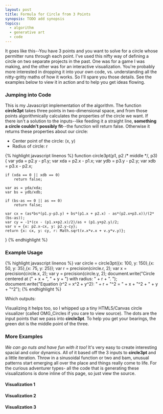 ```yaml
---
layout: post
title: Formula for Circle from 3 Points
synopsis: TODO add synopsis
topics:
  - algorithm
  - generative art
  - code
---
```


It goes like this--You have 3 points and you want to solve for a circle whose permitter runs through each point.  I've used this nifty way of defining a circle on two separate projects in the past.  One was for a game I was making, and the other was for an interactive visualization. You're probably more interested in dropping it into your own code, vs. understanding all the nitty-gritty maths of how it works. So I'll spare you those details.  See the examples below to view it in action and to help you get ideas flowing.

<script type="text/javascript">

//  ------------------------------------------------------
//  ECMAScript doesn't providate a method to round to a
//  desired precision, so we we'll use our own

function precision(number, digits)
{
	var multiple = Math.pow(10, digits);
	return Math.round(number*multiple)/multiple;
}


//  ------------------------------------------------------
//  Solves for a circle who perimeter runs through three
//  points in a 2d space. Returns false if there is no
//  solution to the inputs

function circle3pt(p1, p2 /* middle */, p3)
{
	var yda = p2.y - p1.y;
	var xda = p2.x - p1.x;
	var ydb = p3.y - p2.y;
	var xdb = p3.x - p2.x;

	if (xda == 0 || xdb == 0)
		return false;

	var as = yda/xda;
	var bs = ydb/xdb;
	
	if (bs-as == 0 || as == 0)
		return false;

	var cx = (as*bs*(p1.y-p3.y) + bs*(p1.x + p2.x) - as*(p2.x+p3.x))/(2*(bs-as));
	var cy = -1*(cx - (p1.x+p2.x)/2)/as + (p1.y+p2.y)/2;
	var v = {x: p2.x-cx, y: p2.y-cy};
	return {x: cx, y: cy, r: Math.sqrt(v.x*v.x + v.y*v.y)};
}

//  ------------------------------------------------------
//  Linear interpolation

function lerp(a,b,p)
{
	return a+(b-a)*p;
}


//  ------------------------------------------------------
//  OMG Circles

var OMG_Circles = {
	create: function(canvas_id, generator, style)
	{
		var canvas = $(canvas_id);
		if (!canvas[0].getContext)
			return false;
		
		var ctx = canvas[0].getContext("2d");
		ctx.save();
		style(ctx, generator(canvas.width(), canvas.height()))
		ctx.restore();
		return true;
	}, style:
	{
		plain: function (ctx, circles)
		{
			for (var i=0;i<circles.length;++i)
			{
				ctx.strokeStyle = "#c96d41";
				ctx.beginPath();
				ctx.arc(circles[i].circle.x,circles[i].circle.y,circles[i].circle.r,0,Math.PI*2,true);
				ctx.closePath();
				ctx.stroke();
			}
			
			for (var i=0;i<circles.length;++i)
			{
				for (var j=0;j<3;++j)
				{
					ctx.fillStyle = j == 1 ? "#4f8821" : "#443447";
					
					var p = circles[i].vertices[j];
					ctx.beginPath();
					ctx.arc(p.x,p.y,3,0,Math.PI*2,true);
					ctx.closePath();
					ctx.fill();
				}
			}
		}, shaded: function (ctx, circles)
		{
			circles = circles.reverse();
			
			var highlight = 5;
			var highlight_offset = 3;
			
			var shadow = 12;
			var shadow_offset = 10;
			for (var i=0;i<circles.length;++i)
			{
				// highlight
				ctx.save();
				ctx.strokeStyle = "rgba(209,183,106, 0.2)";
				ctx.lineWidth = highlight;
				ctx.beginPath();
				ctx.arc(circles[i].circle.x-highlight_offset,circles[i].circle.y-highlight_offset,circles[i].circle.r,0,Math.PI*2,true);
				ctx.closePath();
				ctx.stroke();
				ctx.restore();
				
				// shadow
				ctx.save();
				ctx.strokeStyle = "rgba(43,29,42, 0.05)";
				ctx.lineWidth = shadow;
				ctx.beginPath();
				ctx.arc(circles[i].circle.x+shadow_offset,circles[i].circle.y,circles[i].circle.r,0,Math.PI*2,true);
				ctx.closePath();
				ctx.stroke();
				ctx.restore();
				
				// body
				var r = Math.round(lerp(67,199,i/circles.length));
				var g = Math.round(lerp(52,126,i/circles.length));
				var b = Math.round(lerp(71,91,i/circles.length));
				ctx.fillStyle = "rgb(" + r + "," + g + "," + b + ")";
				ctx.beginPath();
				ctx.arc(circles[i].circle.x,circles[i].circle.y,circles[i].circle.r,0,Math.PI*2,true);
				ctx.closePath();
				ctx.fill();
			}
		}, line: function (ctx, circles)
		{
			for (var i=1;i<circles.length;++i)
			{
				var a = circles[i-1].circle;
				var b = circles[i].circle;
				
				ctx.strokeStyle = "rgba(0,0,0,0.1)";
				ctx.lineWidth = 15;
				ctx.beginPath();
				ctx.arc(circles[i].circle.x,circles[i].circle.y,circles[i].circle.r+10,0,Math.PI*2,true);
				ctx.closePath();
				ctx.stroke();
				
				
				
				ctx.fillStyle = "#4f8821";
				ctx.beginPath();
				ctx.arc(circles[i].circle.x,circles[i].circle.y,4,0,Math.PI*2,true);
				ctx.closePath();
				ctx.fill();
				
				
				var c = Math.round(lerp(0,200,i/circles.length));
				ctx.strokeStyle = "rgb(" + c + "," + c + "," + c + ")";
				ctx.lineWidth = 1;
				
				var step = Math.PI/16;
				for (var theta=0;theta<2*Math.PI;theta+=step)
				{
					ctx.save();
					ctx.beginPath();
					ctx.moveTo(a.x + Math.cos(theta)*a.r, a.y + Math.sin(theta)*a.r);
					ctx.lineTo(b.x + Math.cos(theta)*b.r, b.y + Math.sin(theta)*b.r);
					ctx.closePath();
					ctx.stroke();
					ctx.restore();
				}
				

				ctx.beginPath();
				ctx.arc(circles[i].circle.x,circles[i].circle.y,circles[i].circle.r,0,Math.PI*2,true);
				ctx.closePath();
				ctx.stroke();
			}
		}
	}
};


//  ------------------------------------------------------
//  Generate and draw

$(function ()
{
	function example01_generator(w, h)
	{
		var a = [];
		var points = [{x: 100, y: 150},{x: 50, y: 35},{x: 75, y: 25}];
		a.push({vertices: points, circle: circle3pt(points[0], points[1], points[2])});
		return a;
	}
	
	function example02_generator(w, h)
	{
		var a = [];
		var center = {x: 40, y: h/2}
		
		for (var i=0;i<40;++i)
		{
			var xo = i*10;
			var yo = 40 + Math.cos(i/Math.PI)*30;
			var points = [{x: center.x + xo, y: center.y + yo},{x: center.x, y: center.y},{x: center.x + xo, y: center.y}];
			a.push({vertices: points, circle: circle3pt(points[0], points[1], points[2])});
		}
		return a;
	}
	
	function example03_generator(w, h)
	{
		var a = [];
		var center = {x: -100, y: 100}
		
		for (var i=0;i<40;++i)
		{
			var xo = i*10;
			var yo = 40 + Math.tan(i/Math.PI)*30;
			var points = [{x: center.x + xo, y: center.y + yo},{x: center.x, y: center.y},{x: center.x + xo, y: center.y}];
			a.push({vertices: points, circle: circle3pt(points[0], points[1], points[2])});
		}
		return a;
	}
	
	function example04_generator(w, h)
	{
		var a = [];
		var center = {x: 80, y: h/2 - 80}
		
		for (var i=0;i<120;++i)
		{
			var xo = i*2;
			var xo2 = i*2;
			var yo = 40 + Math.abs(Math.sin(i/Math.PI/2 + Math.PI/2)*30);
			var yo2 = Math.sin(i*Math.PI/60)*100 + 100;
			var points = [{x: center.x + xo, y: center.y + yo},{x: center.x-10, y: center.y+90},{x: center.x + xo2, y: center.y + yo2}];
			a.push({vertices: points, circle: circle3pt(points[0], points[1], points[2])});
		}
		return a;
	}
	
	
	OMG_Circles.create("#example01", example01_generator, OMG_Circles.style.plain);
	
	OMG_Circles.create("#example02_plain", example02_generator, OMG_Circles.style.plain);
	OMG_Circles.create("#example02_shaded", example02_generator, OMG_Circles.style.shaded);
	OMG_Circles.create("#example02_line", example02_generator, OMG_Circles.style.line);
	
	OMG_Circles.create("#example03_plain", example03_generator, OMG_Circles.style.plain);
	OMG_Circles.create("#example03_shaded", example03_generator, OMG_Circles.style.shaded);
	OMG_Circles.create("#example03_line", example03_generator, OMG_Circles.style.line);
	
	OMG_Circles.create("#example04_plain", example04_generator, OMG_Circles.style.plain);
	OMG_Circles.create("#example04_shaded", example04_generator, OMG_Circles.style.shaded);
	OMG_Circles.create("#example04_line", example04_generator, OMG_Circles.style.line);
});

</script>

### Jumping into Code

This is my Javascript implementation of the algorithm. The function **circle3pt** takes three points in two-dimensional space, and from those points algorithmically calculates the properties of the circle we want. If there isn't a solution to the inputs--like feeding it a straight line, **something a circle couldn't possibly fit**--the function will return false.  Otherwise it returns these properties about our circle:

 * Center point of the circle: (x, y)
 * Radius of circle: r

{% highlight javascript linenos %}
function circle3pt(p1, p2 /* middle */, p3)
{
	var yda = p2.y - p1.y;
	var xda = p2.x - p1.x;
	var ydb = p3.y - p2.y;
	var xdb = p3.x - p2.x;

	if (xda == 0 || xdb == 0)
		return false;

	var as = yda/xda;
	var bs = ydb/xdb;
	
	if (bs-as == 0 || as == 0)
		return false;

	var cx = (as*bs*(p1.y-p3.y) + bs*(p1.x + p2.x) - as*(p2.x+p3.x))/(2*(bs-as));
	var cy = -1*(cx - (p1.x+p2.x)/2)/as + (p1.y+p2.y)/2;
	var v = {x: p2.x-cx, y: p2.y-cy};
	return {x: cx, y: cy, r: Math.sqrt(v.x*v.x + v.y*v.y)};
}
{% endhighlight %}

### Example Usage

{% highlight javascript linenos %}
var circle = circle3pt({x: 100, y: 150},{x: 50, y: 35},{x: 75, y: 25});
var r = precision(circle.r, 2);
var x = precision(circle.x, 2);
var y = precision(circle.y, 2);
document.write("Circle centered at (" + x + ", " + y + ") with radius: " + r + ". ");
document.write("Equation (r^2 = x^2 + y^2): " + r + "^2 = " + x + "^2 + " + y + "^2");
{% endhighlight %}

<!-- more -->

Which outputs:

<script type="text/javascript">
var circle = circle3pt({x: 100, y: 150},{x: 50, y: 35},{x: 75, y: 25});
var r = precision(circle.r, 2);
var x = precision(circle.x, 2);
var y = precision(circle.y, 2);
document.write("Circle centered at (" + x + ", " + y + ") with radius: " + r + ". ");
document.write("Equation (r^2 = x^2 + y^2): " + r + "^2 = " + x + "^2 + " + y + "^2");
</script>

Visualizing it helps too, so I whipped up a tiny HTML5/Canvas circle visualizer (called OMG_Circles if you care to view source). The dots are the input points that we pass into **circle3pt**. To help you get your bearings, the green dot is the middle point of the three.

<canvas id="example01" width="175" height="175">
</canvas>

### More Examples

_We can go nuts and have fun with it too!_ It's very easy to create interesting spacial and color dynamics. All of it based off the 3 inputs to **circle3pt** and a little iteration.  Throw in a sinusoidal function or two and bam, unusual patterns start emerging all over the place and things really come to life.  For the curious adventurer types- all the code that is generating these visualizations is done inline of this page, so just view the source.

#### Visualization 1

<canvas id="example02_plain" width="300" height="400">
</canvas><canvas id="example02_shaded" width="300" height="400">
</canvas><canvas id="example02_line" width="300" height="400">
</canvas>

#### Visualization 2

<canvas id="example03_plain" width="300" height="400">
</canvas><canvas id="example03_shaded" width="300" height="400">
</canvas><canvas id="example03_line" width="300" height="400">
</canvas>

#### Visualization 3

<canvas id="example04_plain" width="300" height="400">
</canvas><canvas id="example04_shaded" width="300" height="400">
</canvas><canvas id="example04_line" width="300" height="400">
</canvas>


